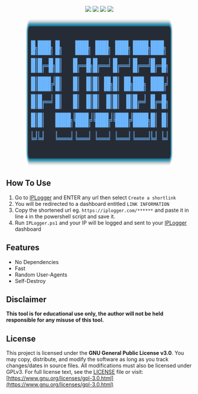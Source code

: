 <p align= "center">
<img src="https://img.shields.io/github/stars/Chainski/IPLogger?style=flat&color=blue"></a>
<img src="https://hits.sh/github.com/Chainski/IPLogger.svg?label=views&color=blue"></a>
<img src="https://img.shields.io/github/languages/top/Chainski/IPLogger?style=flat&color=blue"></a> 
<img src="https://img.shields.io/github/license/Chainski/IPLogger?style=flat&color=blue"></a> 
</p>
<div align="center">
<img src="https://raw.githubusercontent.com/Chainski/IPLogger/refs/heads/main/assets/iplogger.png", width="400", height="400">
</div>

## How To Use
1. Go to [IPLogger](https://iplogger.org) and ENTER any url then select `Create a shortlink`
2. You will be redirected to a dashboard entitled `LINK INFORMATION`
3. Copy the shortened url eg. `https://iplogger.com/******` and paste it in line `4` in the powershell script and save it.
4. Run `IPLogger.ps1` and your IP will be logged and sent to your [IPLogger](https://iplogger.org) dashboard 

## Features
- No Dependencies
- Fast 
- Random User-Agents
- Self-Destroy

## Disclaimer  
**This tool is for educational use only, the author will not be held responsible for any misuse of this tool.**

## License
This project is licensed under the **GNU General Public License v3.0**.
You may copy, distribute, and modify the software as long as you track changes/dates in source files. 
All modifications must also be licensed under GPLv3. For full license text, see the [LICENSE](./LICENSE) file or visit: [https://www.gnu.org/licenses/gpl-3.0.html](https://www.gnu.org/licenses/gpl-3.0.html)